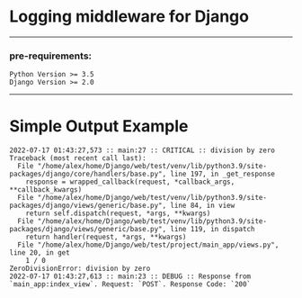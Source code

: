# Logging middleware for Django

<hr/>

### pre-requirements:

    Python Version >= 3.5
    Django Version >= 2.0

<hr/>

# Simple Output Example

    2022-07-17 01:43:27,573 :: main:27 :: CRITICAL :: division by zero
    Traceback (most recent call last):
      File "/home/alex/home/Django/web/test/venv/lib/python3.9/site-packages/django/core/handlers/base.py", line 197, in _get_response
        response = wrapped_callback(request, *callback_args, **callback_kwargs)
      File "/home/alex/home/Django/web/test/venv/lib/python3.9/site-packages/django/views/generic/base.py", line 84, in view
        return self.dispatch(request, *args, **kwargs)
      File "/home/alex/home/Django/web/test/venv/lib/python3.9/site-packages/django/views/generic/base.py", line 119, in dispatch
        return handler(request, *args, **kwargs)
      File "/home/alex/home/Django/web/test/project/main_app/views.py", line 20, in get
        1 / 0
    ZeroDivisionError: division by zero
    2022-07-17 01:43:27,613 :: main:23 :: DEBUG :: Response from `main_app:index_view`. Request: `POST`. Response Code: `200`
    